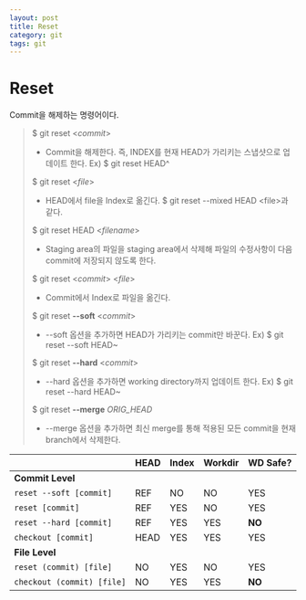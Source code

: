 ```yaml
---
layout: post
title: Reset
category: git
tags: git
---
```




# Reset

Commit을 해제하는 명령어이다.

> $ git reset <*commit*>
> - Commit을 해제한다.
>  즉, INDEX를 현재 HEAD가 가리키는 스냅샷으로 업데이트 한다.
>  Ex) $ git reset HEAD^
>
> $ git reset <*file*>
> - HEAD에서 file을 Index로 옮긴다.
>    $ git reset --mixed HEAD \<file>과 같다.
>
> $ git reset HEAD <*filename*>
> - Staging area의 파일을 staging area에서 삭제해 파일의 수정사항이 다음commit에 저장되지 않도록 한다.
>
> $ git reset <*commit*> <*file*>
> - Commit에서 Index로 파일을 옮긴다.
>
> $ git reset **--soft** <*commit*>
> - --soft 옵션을 추가하면 HEAD가 가리키는 commit만 바꾼다.
>   Ex) $ git reset --soft HEAD~
>
> $ git reset **--hard** <*commit*>
> - --hard 옵션을 추가하면 working directory까지 업데이트 한다.
>   Ex) $ git reset --hard HEAD~
>
> $ git reset **--merge** *ORIG_HEAD*
> - --merge 옵션을 추가하면 최신 merge를 통해 적용된 모든 commit을 현재 branch에서 삭제한다.

|                            | HEAD | Index | Workdir | WD Safe? |
| -------------------------- | ---- | ----- | ------- | -------- |
| **Commit Level**           |      |       |         |          |
| `reset --soft [commit]`    | REF  | NO    | NO      | YES      |
| `reset [commit]`           | REF  | YES   | NO      | YES      |
| `reset --hard [commit]`    | REF  | YES   | YES     | **NO**   |
| `checkout [commit]`        | HEAD | YES   | YES     | YES      |
| **File Level**             |      |       |         |          |
| `reset (commit) [file]`    | NO   | YES   | NO      | YES      |
| `checkout (commit) [file]` | NO   | YES   | YES     | **NO**   |

